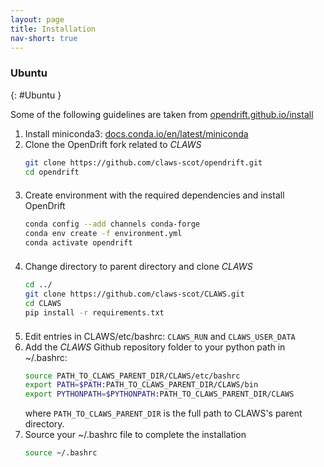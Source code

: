```yaml
---
layout: page
title: Installation
nav-short: true
--- 
```


### Ubuntu
{: #Ubuntu }

Some of the following guidelines are taken from [opendrift.github.io/install](https://opendrift.github.io/install.html)

1. Install miniconda3: [docs.conda.io/en/latest/miniconda](https://docs.conda.io/en/latest/miniconda.html)  
2. Clone the OpenDrift fork related to _CLAWS_
    ```sh
    git clone https://github.com/claws-scot/opendrift.git
    cd opendrift
    ```
    <div style="line-height:50%;">
        <br>
    </div>    
3. Create environment with the required dependencies and install OpenDrift
    ```sh
    conda config --add channels conda-forge
    conda env create -f environment.yml
    conda activate opendrift
    ```
    <div style="line-height:50%;">
        <br>
    </div>  
4. Change directory to parent directory and clone _CLAWS_
    ```sh
    cd ../
    git clone https://github.com/claws-scot/CLAWS.git
    cd CLAWS
    pip install -r requirements.txt
    ```
    <div style="line-height:50%;">
        <br>
    </div>
5. Edit entries in CLAWS/etc/bashrc: `CLAWS_RUN` and `CLAWS_USER_DATA`  
6. Add the _CLAWS_ Github repository folder to your python path in ~/.bashrc:   
    ```sh
    source PATH_TO_CLAWS_PARENT_DIR/CLAWS/etc/bashrc
    export PATH=$PATH:PATH_TO_CLAWS_PARENT_DIR/CLAWS/bin
    export PYTHONPATH=$PYTHONPATH:PATH_TO_CLAWS_PARENT_DIR/CLAWS
    ```
    where `PATH_TO_CLAWS_PARENT_DIR` is the full path to CLAWS's parent directory.  
7. Source your ~/.bashrc file to complete the installation
    ```sh
    source ~/.bashrc
    ```
